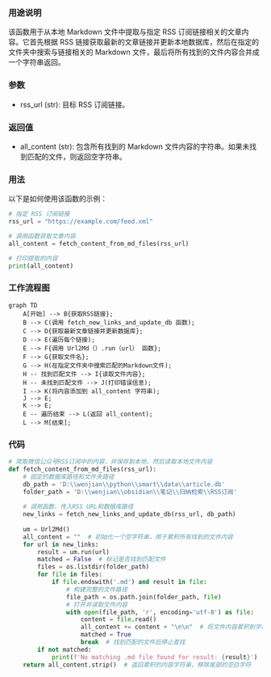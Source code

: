 ### 用途说明

该函数用于从本地 Markdown 文件中提取与指定 RSS 订阅链接相关的文章内容。它首先根据 RSS 链接获取最新的文章链接并更新本地数据库，然后在指定的文件夹中搜索与链接相关的 Markdown 文件，最后将所有找到的文件内容合并成一个字符串返回。

### 参数

* rss_url (str):  目标 RSS 订阅链接。
### 返回值

* all_content (str): 包含所有找到的 Markdown 文件内容的字符串。如果未找到匹配的文件，则返回空字符串。
### 用法

以下是如何使用该函数的示例：

```python
# 指定 RSS 订阅链接
rss_url = "https://example.com/feed.xml"

# 调用函数获取文章内容
all_content = fetch_content_from_md_files(rss_url)

# 打印提取的内容
print(all_content)
```

### 工作流程图

```mermaid
graph TD
    A[开始] --> B{获取RSS链接};
    B --> C(调用 fetch_new_links_and_update_db 函数);
    C --> D{获取最新文章链接并更新数据库};
    D --> E(遍历每个链接);
    E --> F{调用 Url2Md（）.run（url） 函数};
    F --> G{获取文件名};
    G --> H(在指定文件夹中搜索匹配的Markdown文件);
    H -- 找到匹配文件 --> I{读取文件内容};
    H -- 未找到匹配文件 --> J(打印错误信息);
    I --> K(将内容添加到 all_content 字符串);
    J --> E;
    K --> E;
    E -- 遍历结束 --> L(返回 all_content);
    L --> M[结束];
```

### 代码

```python
# 爬取微信公众号RSS订阅中的内容，并保存到本地，然后读取本地文件内容
def fetch_content_from_md_files(rss_url):
    # 固定的数据库路径和文件夹路径
    db_path = 'D:\\wenjian\\python\\smart\\data\\article.db'
    folder_path = 'D:\\wenjian\\obsidian\\笔记\\归纳检索\\RSS订阅'
    
    # 调用函数，传入RSS URL和数据库路径
    new_links = fetch_new_links_and_update_db(rss_url, db_path)
    
    um = Url2Md()
    all_content = ""  # 初始化一个空字符串，用于累积所有找到的文件内容
    for url in new_links:
        result = um.run(url)
        matched = False  # 标记是否找到匹配文件
        files = os.listdir(folder_path)
        for file in files:
            if file.endswith('.md') and result in file:
                # 构建完整的文件路径
                file_path = os.path.join(folder_path, file)
                # 打开并读取文件内容
                with open(file_path, 'r', encoding='utf-8') as file:
                    content = file.read()
                    all_content += content + "\n\n"  # 将文件内容累积到字符串中，并添加分隔
                    matched = True
                    break  # 找到匹配的文件后停止查找
        if not matched:
            print(f'No matching .md file found for result: {result}')
    return all_content.strip()  # 返回累积的内容字符串，移除尾部的空白字符

```


